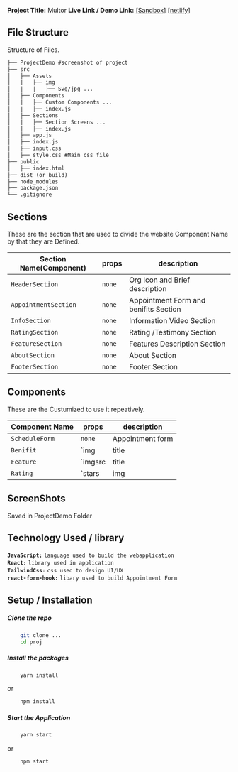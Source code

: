 **Project Title:** Multor
**Live Link / Demo Link:**
[\[Sandbox\]](https://codesandbox.io/p/sandbox/focused-chaum-lhhvk4?file=/src/Sections/RatingSection/index.js:6,1) 
[\[netlify\]](https://main--meek-gumdrop-fcc3e7.netlify.app/)

## File Structure
Structure of Files. 
```markdown
├── ProjectDemo #screenshot of project
├── src
│   ├── Assets
│   |   ├── img 
│   |   |   ├── Svg/jpg ...
│   ├── Components
│   |   ├── Custom Components ...
│   |   ├── index.js 
│   ├── Sections
│   |   ├── Section Screens ...
│   |   ├── index.js 
│   ├── app.js
│   ├── index.js
│   ├── input.css
│   ├── style.css #Main css file
├── public
│   ├── index.html
├── dist (or build)
├── node_modules
├── package.json
└── .gitignore
```
## Sections
These are the section that are used to divide the website Component Name by that they are Defined.

| Section Name(Component)| props    | description                                 |
| ------------------     | ---------| ----------------------------------------    |
| `HeaderSection`        |  `none` 	| Org Icon and Brief description              |
| `AppointmentSection`   |  `none` 	| Appointment Form and benifits Section       |
| `InfoSection`          | 	`none`  | Information Video Section                   |
| `RatingSection`        | 	`none`  | Rating /Testimony Section					  |
| `FeatureSection`       | 	`none`  | Features Description Section                |
| `AboutSection`         | 	`none`  | About Section                               |
| `FooterSection`        | 	`none`  | Footer Section                              |

## Components
These are the Custumized to use it repeatively.

| Component Name | props                 				  | description                 |
| -----------    | ---------------------------------------| ------------------------    |
| `ScheduleForm` |  `none` 								  | Appointment form            |
| `Benifit`   	 |  `img| title  |description`			  | benifits Element            |
| `Feature`      | 	`imgsrc| title  |desc`  			  | Feature Img and description |
| `Rating`       | 	`stars |img| comment| location|name`  | Rating /Testimony Section   |

## ScreenShots
Saved in ProjectDemo Folder

## Technology Used / library
**`JavaScript:`**  `language used to build the webapplication` <br>
**`React:`**  `library used in application` <br>
**`TailwindCss:`**  `css used to design UI/UX ` <br>
**`react-form-hook:`** `libary used to build Appointment Form` <br>

## **Setup / Installation**
##### Clone the repo
```bash
	git clone ...
	cd proj 
```

##### Install the packages
```bash
	yarn install 
```
or 
```bash
	npm install 
```
##### Start the Application
```bash
	yarn start
```
or 
```bash
	npm start 
```
